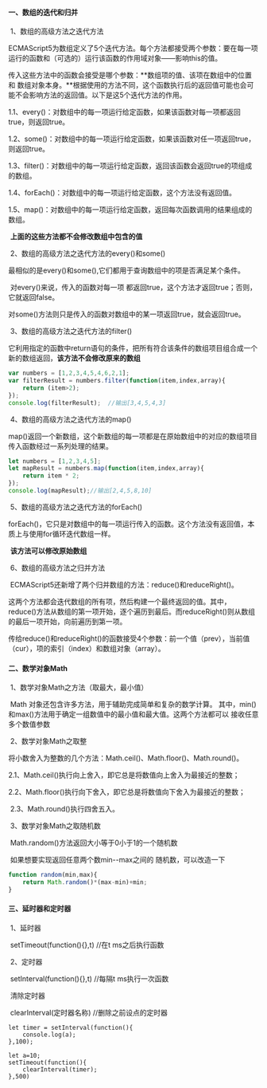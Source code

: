 #### 一、数组的迭代和归并

​	1、数组的高级方法之迭代方法

​			ECMAScript5为数组定义了5个迭代方法。每个方法都接受两个参数：要在每一项运行的函数和（可选的）运行该函数的作用域对象——影响this的值。

​			传入这些方法中的函数会接受是哪个参数：**数组项的值、该项在数组中的位置和 数组对象本身。**根据使用的方法不同，这个函数执行后的返回值可能也会可能不会影响方法的返回值。以下是这5个迭代方法的作用。

​			1.1、every()：对数组中的每一项运行给定函数，如果该函数对每一项都返回true，则返回true。

​			1.2、some()：对数组中的每一项运行给定函数，如果该函数对任一项返回true，则返回true。

​			1.3、filter()：对数组中的每一项运行给定函数，返回该函数会返回true的项组成的数组。

​			1.4、forEach()：对数组中的每一项运行给定函数，这个方法没有返回值。

​			1.5、map()：对数组中的每一项运行给定函数，返回每次函数调用的结果组成的数组。

​				**上面的这些方法都不会修改数组中包含的值**

​	2、数组的高级方法之迭代方法的every()和some()

​			最相似的是every()和some(),它们都用于查询数组中的项是否满足某个条件。

​			对every()来说，传入的函数对每一项 都返回true，这个方法才返回true；否则，它就返回false。

​			对some()方法则只是传入的函数对数组中的某一项返回true，就会返回true。

​	3、数组的高级方法之迭代方法的filter()

​			它利用指定的函数中return语句的条件，把所有符合该条件的数组项目组合成一个新的数组返回，**该方法不会修改原来的数组**

```JavaScript
var numbers = [1,2,3,4,5,4,6,2,1];
var filterResult = numbers.filter(function(item,index,array){
    return (item>2);
});
console.log(filterResult);  //输出[3,4,5,4,3]
```

​	4、数组的高级方法之迭代方法的map()

​			map()返回一个新数组，这个新数组的每一项都是在原始数组中的对应的数组项目传入函数经过一系列处理的结果。

```JavaScript
let numbers = [1,2,3,4,5];
let mapResult = numbers.map(function(item,index,array){
    return item * 2;
});
console.log(mapResult);//输出[2,4,5,8,10]
```

​	5、数组的高级方法之迭代方法的forEach()

​			forEach()，它只是对数组中的每一项运行传入的函数。这个方法没有返回值，本质上与使用for循环迭代数组一样。

​			**该方法可以修改原始数组**

​	6、数组的高级方法之归并方法

​			ECMAScript5还新增了两个归并数组的方法：reduce()和reduceRight()。

​			这两个方法都会迭代数组的所有项，然后构建一个最终返回的值。其中，reduce()方法从数组的第一项开始，逐个遍历到最后。而reduceRight()则从数组的最后一项开始，向前遍历到第一项。

​			传给reduce()和reduceRight()的函数接受4个参数：前一个值（prev），当前值（cur），项的索引（index）和数组对象（array）。

#### 二、数学对象Math

​		1、数学对象Math之方法（取最大，最小值）

​				Math 对象还包含许多方法，用于辅助完成简单和复杂的数学计算。 其中，min()和max()方法用于确定一组数值中的最小值和最大值。这两个方法都可以 接收任意多个数值参数

​		2、数学对象Math之取整

​				将小数舍入为整数的几个方法：Math.ceil()、Math.floor()、Math.round()。

​				2.1、Math.ceil()执行向上舍入，即它总是将数值向上舍入为最接近的整数；

​				2.2、Math.floor()执行向下舍入，即它总是将数值向下舍入为最接近的整数；

​				2.3、Math.round()执行四舍五入。

​		3、数学对象Math之取随机数

​				Math.random()方法返回大小等于0小于1的一个随机数

​				如果想要实现返回任意两个数min--max之间的 随机数，可以改造一下	

```JavaScript
function random(min,max){
    return Math.random()*(max-min)+min;
}
```

#### 三、延时器和定时器

​		1、延时器

​				setTimeout(function(){},t)	//在t  ms之后执行函数

​		2、定时器

​				setInterval(function(){},t)	//每隔t  ms执行一次函数

​				清除定时器

​						clearInterval(定时器名称)	//删除之前设点的定时器

```
let timer = setInterval(function(){
	console.log(a);
},100);

let a=10;
setTimeout(function(){
	clearInterval(timer);
},500)
```

​					